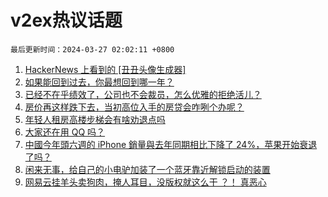 # v2ex热议话题

`最后更新时间：2024-03-27 02:02:11 +0800`

1. [HackerNews 上看到的 [丑丑头像生成器]](https://www.v2ex.com/t/1027006)
1. [如果能回到过去，你最想回到哪一年？](https://www.v2ex.com/t/1027003)
1. [已经不在乎绩效了，公司也不会裁员，怎么优雅的拒绝活儿？](https://www.v2ex.com/t/1027121)
1. [房价再这样跌下去，当初高位入手的房贷会咋咧个办呢？](https://www.v2ex.com/t/1027163)
1. [年轻人租房高楼步梯会有啥劝退点吗](https://www.v2ex.com/t/1027055)
1. [大家还在用 QQ 吗？](https://www.v2ex.com/t/1027062)
1. [中國今年頭六週的 iPhone 銷量與去年同期相比下降了 24%，苹果开始衰退了吗？](https://www.v2ex.com/t/1027206)
1. [闲来无事，给自己的小电驴加装了一个蓝牙靠近解锁启动的装置](https://www.v2ex.com/t/1027088)
1. [网易云挂羊头卖狗肉，掩人耳目，没版权就这么干 ？！ 真恶心](https://www.v2ex.com/t/1027014)

